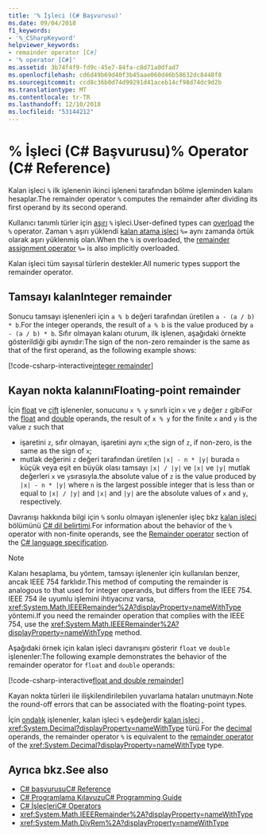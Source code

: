```yaml
---
title: '% İşleci (C# Başvurusu)'
ms.date: 09/04/2018
f1_keywords:
- '%_CSharpKeyword'
helpviewer_keywords:
- remainder operator [C#]
- '% operator [C#]'
ms.assetid: 3b74f4f9-fd9c-45e7-84fa-c8d71a0dfad7
ms.openlocfilehash: cd6d49b69d40f3b45aae060d46b58632dc8448f8
ms.sourcegitcommit: ccd8c36b0d74d99291d41aceb14cf98d74dc9d2b
ms.translationtype: MT
ms.contentlocale: tr-TR
ms.lasthandoff: 12/10/2018
ms.locfileid: "53144212"
---
```

# <a name="-operator-c-reference"></a><span data-ttu-id="c6392-102">% İşleci (C# Başvurusu)</span><span class="sxs-lookup"><span data-stu-id="c6392-102">% Operator (C# Reference)</span></span>

<span data-ttu-id="c6392-103">Kalan işleci `%` ilk işlenenin ikinci işleneni tarafından bölme işleminden kalanı hesaplar.</span><span class="sxs-lookup"><span data-stu-id="c6392-103">The remainder operator `%` computes the remainder after dividing its first operand by its second operand.</span></span>

<span data-ttu-id="c6392-104">Kullanıcı tanımlı türler için [aşırı](../keywords/operator.md) `%` işleci.</span><span class="sxs-lookup"><span data-stu-id="c6392-104">User-defined types can [overload](../keywords/operator.md) the `%` operator.</span></span> <span data-ttu-id="c6392-105">Zaman `%` aşırı yüklendi [kalan atama işleci](remainder-assignment-operator.md) `%=` aynı zamanda örtük olarak aşırı yüklenmiş olan.</span><span class="sxs-lookup"><span data-stu-id="c6392-105">When the `%` is overloaded, the [remainder assignment operator](remainder-assignment-operator.md) `%=` is also implicitly overloaded.</span></span>

<span data-ttu-id="c6392-106">Kalan işleci tüm sayısal türlerin destekler.</span><span class="sxs-lookup"><span data-stu-id="c6392-106">All numeric types support the remainder operator.</span></span>

## <a name="integer-remainder"></a><span data-ttu-id="c6392-107">Tamsayı kalan</span><span class="sxs-lookup"><span data-stu-id="c6392-107">Integer remainder</span></span>
  
<span data-ttu-id="c6392-108">Sonucu tamsayı işlenenleri için `a % b` değeri tarafından üretilen `a - (a / b) * b`.</span><span class="sxs-lookup"><span data-stu-id="c6392-108">For the integer operands, the result of `a % b` is the value produced by `a - (a / b) * b`.</span></span> <span data-ttu-id="c6392-109">Sıfır olmayan kalanı oturum, ilk işlenen, aşağıdaki örnekte gösterildiği gibi aynıdır:</span><span class="sxs-lookup"><span data-stu-id="c6392-109">The sign of the non-zero remainder is the same as that of the first operand, as the following example shows:</span></span>

[!code-csharp-interactive[integer remainder](~/samples/snippets/csharp/language-reference/operators/RemainderExamples.cs#1)]

## <a name="floating-point-remainder"></a><span data-ttu-id="c6392-110">Kayan nokta kalanını</span><span class="sxs-lookup"><span data-stu-id="c6392-110">Floating-point remainder</span></span>

<span data-ttu-id="c6392-111">İçin [float](../keywords/float.md) ve [çift](../keywords/double.md) işlenenler, sonucunu `x % y` sınırlı için `x` ve `y` değer `z` gibi</span><span class="sxs-lookup"><span data-stu-id="c6392-111">For the [float](../keywords/float.md) and [double](../keywords/double.md) operands, the result of `x % y` for the finite `x` and `y` is the value `z` such that</span></span>

- <span data-ttu-id="c6392-112">işaretini `z`, sıfır olmayan, işaretini aynı `x`;</span><span class="sxs-lookup"><span data-stu-id="c6392-112">the sign of `z`, if non-zero, is the same as the sign of `x`;</span></span>
- <span data-ttu-id="c6392-113">mutlak değerini `z` değeri tarafından üretilen `|x| - n * |y|` burada `n` küçük veya eşit en büyük olası tamsayı `|x| / |y|` ve `|x|` ve `|y|` mutlak değerleri `x` ve `y`sırasıyla.</span><span class="sxs-lookup"><span data-stu-id="c6392-113">the absolute value of `z` is the value produced by `|x| - n * |y|` where `n` is the largest possible integer that is less than or equal to `|x| / |y|` and `|x|` and `|y|` are the absolute values of `x` and `y`, respectively.</span></span>

<span data-ttu-id="c6392-114">Davranışı hakkında bilgi için `%` sonlu olmayan işlenenler işleç bkz [kalan işleci](~/_csharplang/spec/expressions.md#remainder-operator) bölümünü [ C# dil belirtimi](../language-specification/index.md).</span><span class="sxs-lookup"><span data-stu-id="c6392-114">For information about the behavior of the `%` operator with non-finite operands, see the [Remainder operator](~/_csharplang/spec/expressions.md#remainder-operator) section of the [C# language specification](../language-specification/index.md).</span></span>

> [!NOTE]
> <span data-ttu-id="c6392-115">Kalanı hesaplama, bu yöntem, tamsayı işlenenler için kullanılan benzer, ancak IEEE 754 farklıdır.</span><span class="sxs-lookup"><span data-stu-id="c6392-115">This method of computing the remainder is analogous to that used for integer operands, but differs from the IEEE 754.</span></span> <span data-ttu-id="c6392-116">IEEE 754 ile uyumlu işlemini ihtiyacınız varsa, <xref:System.Math.IEEERemainder%2A?displayProperty=nameWithType> yöntemi.</span><span class="sxs-lookup"><span data-stu-id="c6392-116">If you need the remainder operation that complies with the IEEE 754, use the <xref:System.Math.IEEERemainder%2A?displayProperty=nameWithType> method.</span></span>

<span data-ttu-id="c6392-117">Aşağıdaki örnek için kalan işleci davranışını gösterir `float` ve `double` işlenenler:</span><span class="sxs-lookup"><span data-stu-id="c6392-117">The following example demonstrates the behavior of the remainder operator for `float` and `double` operands:</span></span>

[!code-csharp-interactive[float and double remainder](~/samples/snippets/csharp/language-reference/operators/RemainderExamples.cs#2)]

<span data-ttu-id="c6392-118">Kayan nokta türleri ile ilişkilendirilebilen yuvarlama hataları unutmayın.</span><span class="sxs-lookup"><span data-stu-id="c6392-118">Note the round-off errors that can be associated with the floating-point types.</span></span>

<span data-ttu-id="c6392-119">İçin [ondalık](../keywords/decimal.md) işlenenler, kalan işleci `%` eşdeğerdir [kalan işleci](<xref:System.Decimal.op_Modulus(System.Decimal,System.Decimal)>) , <xref:System.Decimal?displayProperty=nameWithType> türü.</span><span class="sxs-lookup"><span data-stu-id="c6392-119">For the [decimal](../keywords/decimal.md) operands, the remainder operator `%` is equivalent to the [remainder operator](<xref:System.Decimal.op_Modulus(System.Decimal,System.Decimal)>) of the <xref:System.Decimal?displayProperty=nameWithType> type.</span></span>

## <a name="see-also"></a><span data-ttu-id="c6392-120">Ayrıca bkz.</span><span class="sxs-lookup"><span data-stu-id="c6392-120">See also</span></span>

- [<span data-ttu-id="c6392-121">C# başvurusu</span><span class="sxs-lookup"><span data-stu-id="c6392-121">C# Reference</span></span>](../index.md)
- [<span data-ttu-id="c6392-122">C# Programlama Kılavuzu</span><span class="sxs-lookup"><span data-stu-id="c6392-122">C# Programming Guide</span></span>](../../programming-guide/index.md)
- [<span data-ttu-id="c6392-123">C# İşleçleri</span><span class="sxs-lookup"><span data-stu-id="c6392-123">C# Operators</span></span>](index.md)
- <xref:System.Math.IEEERemainder%2A?displayProperty=nameWithType>
- <xref:System.Math.DivRem%2A?displayProperty=nameWithType>
